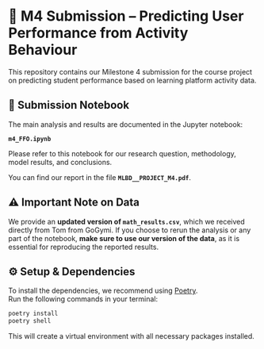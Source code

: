 # 📘 M4 Submission – Predicting User Performance from Activity Behaviour

This repository contains our Milestone 4 submission for the course project on predicting student performance based on learning platform activity data.

## 📄 Submission Notebook

The main analysis and results are documented in the Jupyter notebook:

**`m4_FFO.ipynb`**

Please refer to this notebook for our research question, methodology, model results, and conclusions.

You can find our report in the file **`MLBD__PROJECT_M4.pdf`**.

## ⚠️ Important Note on Data

We provide an **updated version of `math_results.csv`**, which we received directly from Tom from GoGymi.
If you choose to rerun the analysis or any part of the notebook, **make sure to use our version of the data**, as it is essential for reproducing the reported results.

## ⚙️ Setup & Dependencies

To install the dependencies, we recommend using [Poetry](https://python-poetry.org/).  
Run the following commands in your terminal:

```bash
poetry install
poetry shell
```

This will create a virtual environment with all necessary packages installed.
